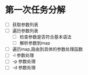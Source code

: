
# 第一次任务分解


- [ ] 获取参数列表
- [ ] 遍历参数列表
    - [ ] 检查参数是否符合基本语法
    - [ ] 解析参数到map
- [ ] 遍历map,路由到具体的参数处理函数
- [ ] -l 参数处理
- [ ] -p 参数处理
- [ ] -d 参数处理